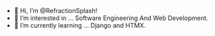 - 👋 Hi, I’m @RefractionSplash!
- 👀 I’m interested in ... Software Engineering And Web Development.
- 🌱 I’m currently learning ... Django and HTMX.

<!---
RefractionSplash/RefractionSplash is a ✨ special ✨ repository because its `README.md` (this file) appears on your GitHub profile.
You can click the Preview link to take a look at your changes.
--->
